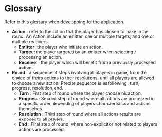 # Glossary

Refer to this glossary when developping for the application.

- **Action** : refer to the action that the player has chosen to make in the round. An Action include an emitter, one or multiple targets, and one or multiple receivers.
    - **Emitter** : the player who initiate an action.
    - **Target** : the player targeted by an emitter when selecting / processing an action.
    - **Receiver** : the player which will benefit from a previously processed action.
- **Round** : a sequence of steps involving all players in game, from the choice of theirs actions to their resolutions, until all players are allowed to choose a new action.
Precise sequence is as following : turn, progress, resolution, end.
    - **Turn** : First step of round where the player choose his action.
    - **Progress** : Second step of round where all actions are processed in a specific order, depending of players characteristics and actions themselves.
    - **Resolution** : Third step of round where all actions results are exposed to all players.
    - **End** : Final step of round, where non-explicit or not related to players actions are processed.    